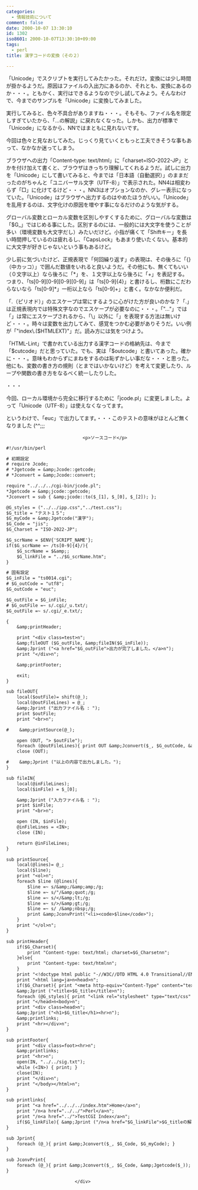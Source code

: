 ```yaml
---
categories:
  - 情報技術について
comment: false
date: 2000-10-07 13:30:10
id: 1302
iso8601: 2000-10-07T13:30:10+09:00
tags:
  - perl
title: 漢字コードの変換（その２）

---
```


<div class="entry-body">
                                 <p>「Unicode」でスクリプトを実行してみたかった。それだけ。変換には少し時間が掛かるようだ。原因はファイルの入出力にあるのか、それとも、変換にあるのか・・・。ともかく、実行はできるようなので少し試してみよう。そんなわけで、今までのサンプルを「Unicode」に変換してみました。 </p>

<p>実行してみると、色々不具合がありますね・・・。そもそも、ファイル名を限定しすぎていたから、「…の解説」に戻れなくなった。しかも、出力が標準で「Unicode」になるから、NNではまともに見れないです。 </p>

<p>今回は色々と見なおしてみた。じっくり見ていくともっと工夫できそうな事もあって、なかなか迷ってしまう。 </p>

<p>ブラウザへの出力「Content-type: text/html」に「charset=ISO-2022-JP」とかを付け加えて書くと、ブラウザはきっちり理解してくれるようだ。試しに出力を「Unicode」にして書いてみると、今までは「日本語（自動選択）」のままだったのがちゃんと「ユニバーサル文字（UTF-8）」で表示された。NN4は相変わらず「□」に化けてるけど・・・。NN3はオプションなのか、グレー表示になっていた。「Unicode」はブラウザへ出力するのはやめたほうがいい。「Unicode」を乱用するのは、文字化けの原因を増やす事になるだけのような気がする。 </p>

<p>グローバル変数とローカル変数を区別しやすくするために、グローバルな変数は「$G_」ではじめる事にした。区別するのには、一般的には大文字を使うことが多い（環境変数も大文字だし）みたいだけど。小指が痛くて「Shiftキー」を長い時間押しているのは疲れるし、「CapsLock」もあまり使いたくない。基本的に大文字が好きじゃないという事もあるけど。 </p>

<p>少し前に気づいたけど、正規表現で「何回繰り返す」の表現は、その後ろに「{}（中カッコ）」で囲んだ数値をいれると良いようだ。その他にも、無くてもいい（０文字以上）なら後ろに「*」を、１文字以上なら後ろに「+」を表記する。つまり、「ts[0-9][0-9][0-9][0-9]」は「ts[0-9]{4}」と書けるし、桁数にこだわらないなら「ts[0-9]*」一桁以上なら「ts[0-9]+」と書く。なかなか便利だ。 </p>

<p>「.（ピリオド）」のエスケープは常にするように心がけた方が良いのかな？「.」は正規表現内では特殊文字なのでエスケープが必要なのに・・・。「"…"」では「」は常にエスケープされるから、「\」以外に「」を表現する方法は無いけど・・・。時々は変数を出力してみて、感覚をつかむ必要がありそうだ。いい例が「"index\.($HTMLEXT)"」だ。読み方には気をつけよう。 </p>

<p>「HTML-Lint」で書かれている出力する漢字コードの格納先は、今まで「$cutcode」だと思っていた。でも、実は「$outcode」と書いてあった。確かに・・・。意味もわからずにまねをするのは恥ずかしい事だな・・・と思った。他にも、変数の書き方の規則（とまではいかないけど）を考えて変更したり、ループや関数の書き方をなるべく統一したりした。 </p>

<p>・・・ </p>

<p>今回、ローカル環境から完全に移行するために「jcode.pl」に変更しました。よって「Unicode（UTF-8）」は使えなくなってます。 </p>

<p>というわけで、「euc」で出力してます。・・・このテストの意味がほとんど無くなりました (^^;;;</p>
                              
                                 <p>ソースコード</p>

```default
#!/usr/bin/perl

# 初期設定
# require Jcode;
# *Jgetcode = &amp;Jcode::getcode;
# *Jconvert = &amp;Jcode::convert;

require "../../../cgi-bin/jcode.pl";
*Jgetcode = &amp;jcode::getcode;
*Jconvert = sub { &amp;jcode::to($_[1], $_[0], $_[2]); };

@G_styles = ("../../ipp.css","../test.css");
$G_title = "テスト１５";
$G_myCode = &amp;Jgetcode("漢字");
$G_Code = "jis";
$G_Charset = "ISO-2022-JP";

$G_scrName = $ENV{'SCRIPT_NAME'};
if($G_scrName =~ /ts[0-9]{4}/){
    $G_scrName = $&amp;;
    $G_linkFile = "../$G_scrName.htm";
}

# 固有設定
$G_inFile = "ts0014.cgi";
# $G_outCode = "utf8";
$G_outCode = "euc";

$G_outFile = $G_inFile;
# $G_outFile =~ s/.cgi/_u.txt/;
$G_outFile =~ s/.cgi/_e.txt/;

{
    &amp;printHeader;

    print "<div class=test>n";
    &amp;fileOUT ($G_outFile, &amp;fileIN($G_inFile));
    &amp;Jprint ("<a href="$G_outFile">出力が完了しました。</a>n");
    print "</div>n";

    &amp;printFooter;

    exit;
}

sub fileOUT{
    local($outFile)= shift(@_);
    local(@outFileLines) = @_;
    &amp;Jprint ("出力ファイル名 : ");
    print $outFile;
    print "<br>n";

#    &amp;printSource(@_);

    open (OUT, "> $outFile");
    foreach (@outFileLines){ print OUT &amp;Jconvert($_, $G_outCode, &amp;Jgetcode($_)); }
    close (OUT);

#    &amp;Jprint ("以上の内容で出力しました。");
}

sub fileIN{
    local(@inFileLines);
    local($inFile) = $_[0];

    &amp;Jprint ("入力ファイル名 : ");
    print $inFile;
    print "<br>n";

    open (IN, $inFile);
    @inFileLines = <IN>;
    close (IN);

    return @inFileLines;
}

sub printSource{
    local(@lines)= @_;
    local($line);
    print "<ol>n";
    foreach $line (@lines){
        $line =~ s/&amp;/&amp;amp;/g;
        $line =~ s/"/&amp;quot;/g;
        $line =~ s/</&amp;lt;/g;
        $line =~ s/>/&amp;gt;/g;
        $line =~ s/ /&amp;nbsp;/g;
        print &amp;JconvPrint("<li><code>$line</code>");
    }
    print "</ol>n";
}

sub printHeader{
    if($G_Charset){
        print "Content-type: text/html; charset=$G_Charsetnn";
    }else{
        print "Content-type: text/htmlnn";
    }
    print "<!doctype html public "-//W3C//DTD HTML 4.0 Transitional//EN">"."n";
    print "<html lang=ja>n<head>n";
    if($G_Charset){ print "<meta http-equiv="Content-Type" content="text/html; charset=$G_Charset">n"; }
    &amp;Jprint ("<title>$G_title</title>n");
    foreach (@G_styles){ print "<link rel="stylesheet" type="text/css" href="$_">n"; }
    print "</head>n<body>n";
    print "<div class=head>n";
    &amp;Jprint ("<h1>$G_title</h1><hr>n");
    &amp;printlinks;
    print "<hr></div>n";
}

sub printFooter{
    print "<div class=foot><hr>n";
    &amp;printlinks;
    print "<hr>n";
    open(IN, "../../sig.txt");
    while (<IN>) { print; }
    close(IN);
    print "</div>n";
    print "</body></html>n";
}

sub printlinks{
    print "<a href="../../../index.htm">Home</a>n";
    print "/n<a href="../../">Perl</a>n";
    print "/n<a href="../">TestCGI Index</a>n";
    if($G_linkFile){ &amp;Jprint ("/n<a href="$G_linkFile">$G_titleの解説</a>n"); }
}

sub Jprint{
    foreach (@_){ print &amp;Jconvert($_, $G_Code, $G_myCode); }
}

sub JconvPrint{
    foreach (@_){ print &amp;Jconvert($_, $G_Code, &amp;Jgetcode($_)); }
}
```
                              </div>
    	
